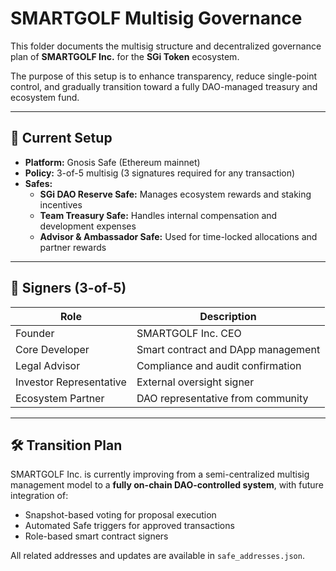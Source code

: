 # SMARTGOLF Multisig Governance

This folder documents the multisig structure and decentralized governance plan of **SMARTGOLF Inc.** for the **SGi Token** ecosystem.

The purpose of this setup is to enhance transparency, reduce single-point control, and gradually transition toward a fully DAO-managed treasury and ecosystem fund.

---

## 🧩 Current Setup
- **Platform:** Gnosis Safe (Ethereum mainnet)
- **Policy:** 3-of-5 multisig (3 signatures required for any transaction)
- **Safes:**
  - **SGi DAO Reserve Safe:** Manages ecosystem rewards and staking incentives  
  - **Team Treasury Safe:** Handles internal compensation and development expenses  
  - **Advisor & Ambassador Safe:** Used for time-locked allocations and partner rewards

---

## 🔐 Signers (3-of-5)
| Role | Description |
|------|--------------|
| Founder | SMARTGOLF Inc. CEO |
| Core Developer | Smart contract and DApp management |
| Legal Advisor | Compliance and audit confirmation |
| Investor Representative | External oversight signer |
| Ecosystem Partner | DAO representative from community |

---

## 🛠 Transition Plan
SMARTGOLF Inc. is currently improving from a semi-centralized multisig management model to a **fully on-chain DAO-controlled system**, with future integration of:
- Snapshot-based voting for proposal execution
- Automated Safe triggers for approved transactions
- Role-based smart contract signers

All related addresses and updates are available in `safe_addresses.json`.

<!-- Auto-update: 2025-10-12T18:25:31.096955 -->

<!-- Auto-update: 2025-10-15T15:02:44.324155 -->
